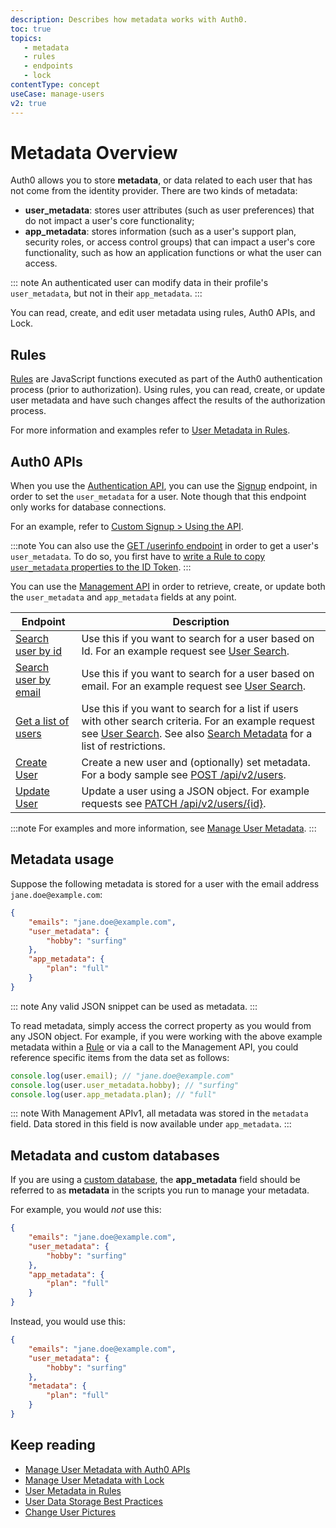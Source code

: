 ```yaml
---
description: Describes how metadata works with Auth0.
toc: true
topics: 
   - metadata
   - rules
   - endpoints
   - lock
contentType: concept
useCase: manage-users
v2: true
---
```


# Metadata Overview

Auth0 allows you to store **metadata**, or data related to each user that has not come from the identity provider. There are two kinds of metadata:

* **user_metadata**: stores user attributes (such as user preferences) that do not impact a user's core functionality;
* **app_metadata**: stores information (such as a user's support plan, security roles, or access control groups) that can impact a user's core functionality, such as how an application functions or what the user can access.

::: note
An authenticated user can modify data in their profile's `user_metadata`, but not in their `app_metadata`.
:::

You can read, create, and edit user metadata using rules, Auth0 APIs, and Lock.

## Rules

[Rules](/rules) are JavaScript functions executed as part of the Auth0 authentication process (prior to authorization). Using rules, you can read, create, or update user metadata and have such changes affect the results of the authorization process. 

For more information and examples refer to [User Metadata in Rules](/rules/current/metadata-in-rules).

## Auth0 APIs

When you use the [Authentication API](/api/authentication), you can use the [Signup](/api/authentication?shell#signup) endpoint, in order to set the `user_metadata` for a user. Note though that this endpoint only works for database connections.

For an example, refer to [Custom Signup > Using the API](/libraries/custom-signup#using-the-api).

:::note
You can also use the [GET /userinfo endpoint](/api/authentication#get-user-info) in order to get a user's `user_metadata`. To do so, you first have to [write a Rule to copy `user_metadata` properties to the ID Token](/rules#copy-user-metadata-to-id-token).
:::

You can use the [Management API](/api/management/v2) in order to retrieve, create, or update both the `user_metadata` and `app_metadata` fields at any point.

| **Endpoint** | **Description** |
|--|--|
| [Search user by id](/api/management/v2#!/Users/get_users_by_id) | Use this if you want to search for a user based on Id. For an example request see [User Search](/users/search/best-practices#users-by-id). |
| [Search user by email](/api/management/v2#!/Users_By_Email/get_users_by_email) | Use this if you want to search for a user based on email. For an example request see [User Search](/users/search/best-practices#users-by-email).|
| [Get a list of users](/api/management/v2#!/Users/get_users) | Use this if you want to search for a list if users with other search criteria. For an example request see [User Search](/users/search/best-practices#users). See also [Search Metadata](#search-metadata) for a list of restrictions. |
| [Create User](/api/management/v2#!/Users/post_users) | Create a new user and (optionally) set metadata. For a body sample see [POST /api/v2/users](/api/management/v2#!/Users/post_users).|
| [Update User](/api/management/v2#!/Users/patch_users_by_id) | Update a user using a JSON object. For example requests see [PATCH /api/v2/users/{id}](/api/management/v2#!/Users/patch_users_by_id).| 

:::note
For examples and more information, see [Manage User Metadata](/users/guides/manage-user-metadata).
:::

## Metadata usage

Suppose the following metadata is stored for a user with the email address `jane.doe@example.com`:

```json
{
    "emails": "jane.doe@example.com",
    "user_metadata": {
        "hobby": "surfing"
    },
    "app_metadata": {
        "plan": "full"
    }
}
```

::: note
Any valid JSON snippet can be used as metadata.
:::

To read metadata, simply access the correct property as you would from any JSON object. For example, if you were working with the above example metadata within a [Rule](/rules) or via a call to the Management API, you could reference specific items from the data set as follows:

```js
console.log(user.email); // "jane.doe@example.com"
console.log(user.user_metadata.hobby); // "surfing"
console.log(user.app_metadata.plan); // "full"
```

::: note
With Management APIv1, all metadata was stored in the `metadata` field. Data stored in this field is now available under `app_metadata`.
:::

## Metadata and custom databases

If you are using a [custom database](/connections/database#using-your-own-user-store), the **app_metadata** field should be referred to as **metadata** in the scripts you run to manage your metadata.

For example, you would *not* use this:

```json
{
    "emails": "jane.doe@example.com",
    "user_metadata": {
        "hobby": "surfing"
    },
    "app_metadata": {
        "plan": "full"
    }
}
```

Instead, you would use this:

```json
{
    "emails": "jane.doe@example.com",
    "user_metadata": {
        "hobby": "surfing"
    },
    "metadata": {
        "plan": "full"
    }
}
```

## Keep reading

* [Manage User Metadata with Auth0 APIs](/users/guides/manage-user-metadata-with-apis)
* [Manage User Metadata with Lock](/users/guides/manage-user-metadata-with-lock)
* [User Metadata in Rules](/rules/current/metadata-in-rules)
* [User Data Storage Best Practices](/users/references/user-data-storage-best-practices)
* [Change User Pictures](/users/guides/change-user-pictures)